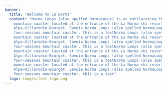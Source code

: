 ```yaml
---
banner:
  title: "Welcome to La Norma"
  content: "Norma Loops (also spelled NormaLoops) is an exhilarating four‑seasons
    mountain coaster located at the entrance of the La Norma ski resort in the French
    Alps—Villarodin‑Bourget, Savoie.Norma Loops (also spelled NormaLoops) is an exhilarating
    four‑seasons mountain coaster. this is a testNorma Loops (also spelled NormaLoops) is an exhilarating four‑seasons
    mountain coaster located at the entrance of the La Norma ski resort in the French
    Alps—Villarodin‑Bourget, Savoie.Norma Loops (also spelled NormaLoops) is an exhilarating
    four‑seasons mountain coaster. this is a testNorma Loops (also spelled NormaLoops) is an exhilarating four‑seasons
    mountain coaster located at the entrance of the La Norma ski resort in the French
    Alps—Villarodin‑Bourget, Savoie.Norma Loops (also spelled NormaLoops) is an exhilarating
    four‑seasons mountain coaster. this is a testNorma Loops (also spelled NormaLoops) is an exhilarating four‑seasons
    mountain coaster located at the entrance of the La Norma ski resort in the French
    Alps—Villarodin‑Bourget, Savoie.Norma Loops (also spelled NormaLoops) is an exhilarating
    four‑seasons mountain coaster. this is a test"
  logo: images/text-logo.png
---
```


